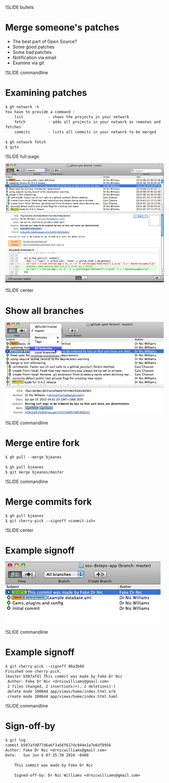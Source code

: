 !SLIDE bullets
# Merge someone's patches #

* The best part of Open Source?
* Some good patches
* Some bad patches
* Notification via email
* Examine via git

!SLIDE commandline
# Examining patches #

    $ gh network -h
    You have to provide a command :
        list           - shows the projects in your network
        fetch          - adds all projects in your network as remotes and fetches
        commits        - lists all commits in your network to be merged

    $ gh network fetch
    $ gitx

!SLIDE full-page

![Gitx Example](images/gitx-example.png)

!SLIDE center
# Show all branches #

![Show All Branches](images/show-all-branches.png)

!SLIDE commandline
# Merge entire fork #

    $ gh pull --merge bjeanes
    
    $ gh pull bjeanes
    $ git merge bjeanes/master

!SLIDE commandline
# Merge commits fork #

    $ gh pull bjeanes
    $ git cherry-pick --signoff <commit-ish>

!SLIDE center
# Example signoff #

![Merging Commits By Other Author](images/merging-commits-by-other-author.png)

!SLIDE commandline
# Example signoff #

    $ git cherry-pick --signoff 88a3b68
    Finished one cherry-pick.
    [master b507afd] This commit was made by Fake Dr Nic
     Author: Fake Dr Nic <drnicwilliams@gmail.com>
     2 files changed, 2 insertions(+), 2 deletions(-)
     delete mode 100644 app/views/home/index.html.erb
     create mode 100644 app/views/home/index.html.haml

!SLIDE commandline
# Sign-off-by #

    $ git log
    commit b507afd077d6a6f3a56f617dc944e1a7e6df8956
    Author: Fake Dr Nic <drnicwilliams@gmail.com>
    Date:   Sun Jun 6 07:35:30 2010 -0400

        This commit was made by Fake Dr Nic

        Signed-off-by: Dr Nic Williams <drnicwilliams@gmail.com>

